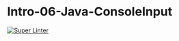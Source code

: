 # Intro-06-Java-ConsoleInput

[![Super Linter](https://github.com/ICS4U-Programming-Logan-S/Intro-06-Java-ConsoleInput/actions/workflows/main.yml/badge.svg)](https://github.com/ICS4U-Programming-Logan-S/Intro-06-Java-ConsoleInput/actions/workflows/main.yml)
